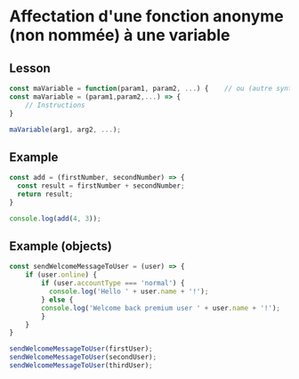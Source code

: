 # Affectation d'une fonction anonyme (non nommée) à une variable

## Lesson
```javascript
const maVariable = function(param1, param2, ...) {    // ou (autre syntaxe)
const maVariable = (param1,param2,...) => {
    // Instructions
}

maVariable(arg1, arg2, ...);
```

## Example
```javascript
const add = (firstNumber, secondNumber) => {
  const result = firstNumber + secondNumber;
  return result;
}

console.log(add(4, 3));
```
## Example (objects)
```javascript
const sendWelcomeMessageToUser = (user) => {
    if (user.online) {
        if (user.accountType === 'normal') {
          console.log('Hello ' + user.name + '!');
        } else {
        console.log('Welcome back premium user ' + user.name + '!');
        }
    }
}

sendWelcomeMessageToUser(firstUser);
sendWelcomeMessageToUser(secondUser);
sendWelcomeMessageToUser(thirdUser);
```
